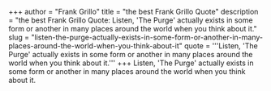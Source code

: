 +++
author = "Frank Grillo"
title = "the best Frank Grillo Quote"
description = "the best Frank Grillo Quote: Listen, 'The Purge' actually exists in some form or another in many places around the world when you think about it."
slug = "listen-the-purge-actually-exists-in-some-form-or-another-in-many-places-around-the-world-when-you-think-about-it"
quote = '''Listen, 'The Purge' actually exists in some form or another in many places around the world when you think about it.'''
+++
Listen, 'The Purge' actually exists in some form or another in many places around the world when you think about it.
